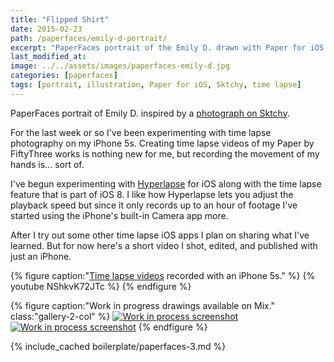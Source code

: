 ```yaml
---
title: "Flipped Shirt"
date: 2015-02-23
path: /paperfaces/emily-d-portrait/
excerpt: "PaperFaces portrait of the Emily D. drawn with Paper for iOS on an iPad."
last_modified_at: 
image: ../../assets/images/paperfaces-emily-d.jpg
categories: [paperfaces]
tags: [portrait, illustration, Paper for iOS, Sktchy, time lapse]
---
```


PaperFaces portrait of Emily D. inspired by a [photograph on Sktchy](https://sktchy.com/XBuFq).

For the last week or so I've been experimenting with time lapse photography on my iPhone 5s. Creating time lapse videos of my Paper by FiftyThree works is nothing new for me, but recording the movement of my hands is... sort of.

I've begun experimenting with [Hyperlapse](https://itunes.apple.com/us/app/hyperlapse-from-instagram/id740146917?mt=8) for iOS along with the time lapse feature that is part of iOS 8. I like how Hyperlapse lets you adjust the playback speed but since it only records up to an hour of footage I've started using the iPhone's built-in Camera app more.

After I try out some other time lapse iOS apps I plan on sharing what I've learned. But for now here's a short video I shot, edited, and published with just an iPhone.

{% figure caption:"[Time lapse videos](https://www.youtube.com/watch?v=9RTXF6wLMjw&list=PLaLqP2ipMLc6UugVLyTwWTiFtmmZzj7ao) recorded with an iPhone 5s." %}
{% youtube NShkvK72JTc %}
{% endfigure %}

{% figure caption:"Work in progress drawings available on Mix." class:"gallery-2-col" %}
[![Work in process screenshot](../../assets/images/paperfaces-emily-d-process-1-600.jpg)](https://mix.fiftythree.com/11098-Michael-Rose/2256482) [![Work in process screenshot](../../assets/images/paperfaces-emily-d-process-2-600.jpg)](https://mix.fiftythree.com/11098-Michael-Rose/2298299)
{% endfigure %}

{% include_cached boilerplate/paperfaces-3.md %}
